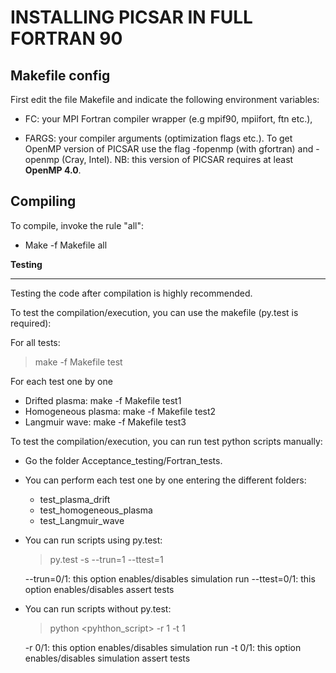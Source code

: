**INSTALLING PICSAR IN FULL FORTRAN 90**
========================================


**Makefile config**
-------------------------

First edit the file Makefile and indicate the following environment variables:

* FC: your MPI Fortran compiler wrapper (e.g mpif90, mpiifort, ftn etc.),

* FARGS: your compiler arguments (optimization flags etc.). To get OpenMP version of PICSAR use the flag -fopenmp (with gfortran) and -openmp (Cray, Intel). NB: this version of PICSAR requires at least **OpenMP 4.0**. 

**Compiling**
-------------------------

To compile, invoke the rule "all": 

* Make -f Makefile all

**Testing**
_________________________

Testing the code after compilation is highly recommended.

To test the compilation/execution, you can use the makefile (py.test is required):

  For all tests:
  > make -f Makefile test

  For each test one by one
  - Drifted plasma:     make -f Makefile test1
  - Homogeneous plasma: make -f Makefile test2
  - Langmuir wave:      make -f Makefile test3    

To test the compilation/execution, you can run test python scripts manually:

* Go the folder Acceptance_testing/Fortran_tests.

* You can perform each test one by one entering the different folders:
  - test_plasma_drift
  - test_homogeneous_plasma
  - test_Langmuir_wave
    
* You can run scripts using py.test: 
  > py.test -s --trun=1 --ttest=1
  
  --trun=0/1: this option enables/disables simulation run
  --ttest=0/1: this option enables/disables assert tests
  
* You can run scripts without py.test:
  > python <pyhthon_script> -r 1 -t 1
  
  -r 0/1: this option enables/disables simulation run
  -t 0/1: this option enables/disables simulation assert tests 
